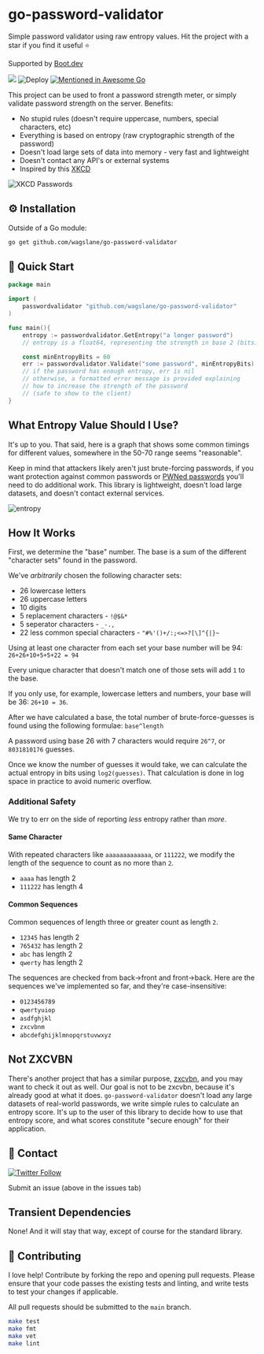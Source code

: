 # go-password-validator

Simple password validator using raw entropy values. Hit the project with a star if you find it useful ⭐

Supported by [Boot.dev](https://boot.dev)

[![](https://godoc.org/github.com/wagslane/go-password-validator?status.svg)](https://godoc.org/github.com/wagslane/go-password-validator) ![Deploy](https://github.com/wagslane/go-password-validator/workflows/Tests/badge.svg)
[![Mentioned in Awesome Go](https://awesome.re/mentioned-badge.svg)](https://github.com/avelino/awesome-go)

This project can be used to front a password strength meter, or simply validate password strength on the server. Benefits:

* No stupid rules (doesn't require uppercase, numbers, special characters, etc)
* Everything is based on entropy (raw cryptographic strength of the password)
* Doesn't load large sets of data into memory - very fast and lightweight
* Doesn't contact any API's or external systems
* Inspired by this [XKCD](https://xkcd.com/936/)

![XKCD Passwords](https://imgs.xkcd.com/comics/password_strength.png)

## ⚙️ Installation

Outside of a Go module:

```bash
go get github.com/wagslane/go-password-validator
```

## 🚀 Quick Start

```go
package main

import (
    passwordvalidator "github.com/wagslane/go-password-validator"
)

func main(){
    entropy := passwordvalidator.GetEntropy("a longer password")
    // entropy is a float64, representing the strength in base 2 (bits)

    const minEntropyBits = 60
    err := passwordvalidator.Validate("some password", minEntropyBits)
    // if the password has enough entropy, err is nil
    // otherwise, a formatted error message is provided explaining
    // how to increase the strength of the password
    // (safe to show to the client)
}
```

## What Entropy Value Should I Use?

It's up to you. That said, here is a graph that shows some common timings for different values, somewhere in the 50-70 range seems "reasonable".

Keep in mind that attackers likely aren't just brute-forcing passwords, if you want protection against common passwords or [PWNed passwords](https://haveibeenpwned.com/) you'll need to do additional work. This library is lightweight, doesn't load large datasets, and doesn't contact external services.

![entropy](https://external-preview.redd.it/rhdADIZYXJM2FxqNf6UOFqU5ar0VX3fayLFpKspN8uI.png?auto=webp&s=9c142ebb37ed4c39fb6268c1e4f6dc529dcb4282)

## How It Works

First, we determine the "base" number. The base is a sum of the different "character sets" found in the password.

We've *arbitrarily* chosen the following character sets:

* 26 lowercase letters
* 26 uppercase letters
* 10 digits
* 5 replacement characters - `!@$&*`
* 5 seperator characters - `_-., `
* 22 less common special characters - `"#%'()+/:;<=>?[\]^{|}~`


Using at least one character from each set your base number will be 94: `26+26+10+5+5+22 = 94`

Every unique character that doesn't match one of those sets will add `1` to the base.

If you only use, for example, lowercase letters and numbers, your base will be 36: `26+10 = 36`.

After we have calculated a base, the total number of brute-force-guesses is found using the following formulae: `base^length`

A password using base 26 with 7 characters would require `26^7`, or `8031810176` guesses.

Once we know the number of guesses it would take, we can calculate the actual entropy in bits using `log2(guesses)`. That calculation is done in log space in practice to avoid numeric overflow.

### Additional Safety

We try to err on the side of reporting *less* entropy rather than *more*.

#### Same Character

With repeated characters like `aaaaaaaaaaaaa`, or `111222`, we modify the length of the sequence to count as no more than `2`.

* `aaaa` has length 2
* `111222` has length 4

#### Common Sequences

Common sequences of length three or greater count as length `2`.

* `12345` has length 2
* `765432` has length 2
* `abc` has length 2
* `qwerty` has length 2

The sequences are checked from back->front and front->back. Here are the sequences we've implemented so far, and they're case-insensitive:

* `0123456789`
* `qwertyuiop`
* `asdfghjkl`
* `zxcvbnm`
* `abcdefghijklmnopqrstuvwxyz`

## Not ZXCVBN

There's another project that has a similar purpose, [zxcvbn](https://github.com/dropbox/zxcvbn), and you may want to check it out as well. Our goal is not to be zxcvbn, because it's already good at what it does. `go-password-validator` doesn't load any large datasets of real-world passwords, we write simple rules to calculate an entropy score. It's up to the user of this library to decide how to use that entropy score, and what scores constitute "secure enough" for their application.

## 💬 Contact

[![Twitter Follow](https://img.shields.io/twitter/follow/wagslane.svg?label=Follow%20Wagslane&style=social)](https://twitter.com/intent/follow?screen_name=wagslane)

Submit an issue (above in the issues tab)

## Transient Dependencies

None! And it will stay that way, except of course for the standard library.

## 👏 Contributing

I love help! Contribute by forking the repo and opening pull requests. Please ensure that your code passes the existing tests and linting, and write tests to test your changes if applicable.

All pull requests should be submitted to the `main` branch.

```bash
make test
make fmt
make vet
make lint
```
